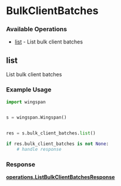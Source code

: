 # BulkClientBatches

### Available Operations

* [list](#list) - List bulk client batches

## list

List bulk client batches

### Example Usage

```python
import wingspan


s = wingspan.Wingspan()


res = s.bulk_client_batches.list()

if res.bulk_client_batches is not None:
    # handle response
```


### Response

**[operations.ListBulkClientBatchesResponse](../../models/operations/listbulkclientbatchesresponse.md)**

